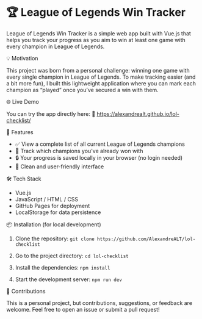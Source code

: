 # 🏆 League of Legends Win Tracker

League of Legends Win Tracker is a simple web app built with Vue.js that helps you track your progress as you aim to win at least one game with every champion in League of Legends.

💡 Motivation

This project was born from a personal challenge: winning one game with every single champion in League of Legends. To make tracking easier (and a bit more fun), I built this lightweight application where you can mark each champion as “played” once you’ve secured a win with them.

🌐 Live Demo

You can try the app directly here:
🔗 https://alexandrealt.github.io/lol-checklist/

🚀 Features

- ✅ View a complete list of all current League of Legends champions
- 🧠 Track which champions you've already won with
- 🔒 Your progress is saved locally in your browser (no login needed)
- 🎯 Clean and user-friendly interface

🛠️ Tech Stack

- Vue.js
- JavaScript / HTML / CSS
- GitHub Pages for deployment
- LocalStorage for data persistence

📦 Installation (for local development)

1. Clone the repository:
`git clone https://github.com/AlexandreALT/lol-checklist`

2. Go to the project directory:
`cd lol-checklist`

3. Install the dependencies:
`npm install`

4. Start the development server:
`npm run dev`

🤝 Contributions

This is a personal project, but contributions, suggestions, or feedback are welcome. Feel free to open an issue or submit a pull request!

